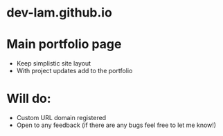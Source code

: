 # dev-lam.github.io

# Main portfolio page
* Keep simplistic site layout
* With project updates add to the portfolio


# Will do:
* Custom URL domain registered
* Open to any feedback (if there are any bugs feel free to let me know!)
